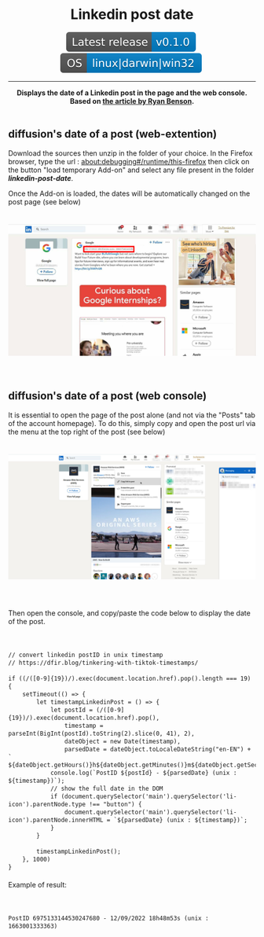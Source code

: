 
<div align="center"><h1>Linkedin post date</h1><div>
<img src="assets/img/latest.svg" style="margin-right: 5px;"> 
<img src="assets/img/os.svg" style="margin-right: 5px;"> 
<hr>
<b>Displays the date of a Linkedin post in the page and the web console. Based on <a href="https://dfir.blog/tinkering-with-tiktok-timestamps/" target="_blank">the article by Ryan Benson</a>.</b>
</div></div>
<br>

## diffusion's date of a post (web-extention)

Download the sources then unzip in the folder of your choice. In the Firefox browser, type the url : <a href="about:debugging#/runtime/this-firefox" target="_blank">about:debugging#/runtime/this-firefox</a> then click on the button "load temporary Add-on" and select any file present in the folder <i><b>linkedin-post-date</b></i>.

Once the Add-on is loaded, the dates will be automatically changed on the post page (see below)<br>
<br>
<img src="assets/img/linkedin2.jpg" style="margin-top:20px;margin-bottom:20px;"/>
<br><br>

## diffusion's date of a post (web console)
<div style="margin-bottom: 20px;">
It is essential to open the page of the post alone (and not via the "Posts" tab of the account homepage). To do this, simply copy and open the post url via the menu at the top right of the post (see below)
<div>
<br>
<img src="assets/img/linkedin.jpg" style="margin-top:20px;margin-bottom:20px;"/>
<br><br>
<div style="margin-bottom: 20px;margin-top: 20px;">
Then open the console, and copy/paste the code below to display the date of the post. 
</div>
<br>
<div>

```console
// convert linkedin postID in unix timestamp
// https://dfir.blog/tinkering-with-tiktok-timestamps/

if ((/([0-9]{19})/).exec(document.location.href).pop().length === 19) {
    setTimeout(() => {
        let timestampLinkedinPost = () => {
            let postId = (/([0-9]{19})/).exec(document.location.href).pop(),
                timestamp = parseInt(BigInt(postId).toString(2).slice(0, 41), 2),
                dateObject = new Date(timestamp),
                parsedDate = dateObject.toLocaleDateString("en-EN") + `  ${dateObject.getHours()}h${dateObject.getMinutes()}m${dateObject.getSeconds()}s`;
            console.log(`PostID ${postId} - ${parsedDate} (unix : ${timestamp})`);
            // show the full date in the DOM 
            if (document.querySelector('main').querySelector('li-icon').parentNode.type !== "button") {
                document.querySelector('main').querySelector('li-icon').parentNode.innerHTML = `${parsedDate} (unix : ${timestamp})`;
            }
        }

        timestampLinkedinPost();
    }, 1000)
}
```
<div style="margin-bottom: 20px;margin-top: 20px;">
Example of result:
</div><br>

```console
PostID 6975133144530247680 - 12/09/2022 18h48m53s (unix : 1663001333363)
```
